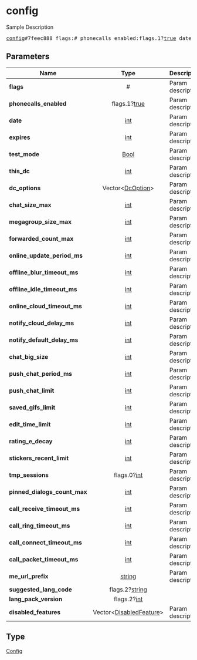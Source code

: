 # config

Sample Description

<pre>
<a href="../constructor/config.md">config</a>#7feec888 flags:# phonecalls_enabled:flags.1?<a href="../type/true.md">true</a> date:<a href="../type/int.md">int</a> expires:<a href="../type/int.md">int</a> test_mode:<a href="../type/Bool.md">Bool</a> this_dc:<a href="../type/int.md">int</a> dc_options:Vector&lt;<a href="../type/DcOption.md">DcOption</a>&gt; chat_size_max:<a href="../type/int.md">int</a> megagroup_size_max:<a href="../type/int.md">int</a> forwarded_count_max:<a href="../type/int.md">int</a> online_update_period_ms:<a href="../type/int.md">int</a> offline_blur_timeout_ms:<a href="../type/int.md">int</a> offline_idle_timeout_ms:<a href="../type/int.md">int</a> online_cloud_timeout_ms:<a href="../type/int.md">int</a> notify_cloud_delay_ms:<a href="../type/int.md">int</a> notify_default_delay_ms:<a href="../type/int.md">int</a> chat_big_size:<a href="../type/int.md">int</a> push_chat_period_ms:<a href="../type/int.md">int</a> push_chat_limit:<a href="../type/int.md">int</a> saved_gifs_limit:<a href="../type/int.md">int</a> edit_time_limit:<a href="../type/int.md">int</a> rating_e_decay:<a href="../type/int.md">int</a> stickers_recent_limit:<a href="../type/int.md">int</a> tmp_sessions:flags.0?<a href="../type/int.md">int</a> pinned_dialogs_count_max:<a href="../type/int.md">int</a> call_receive_timeout_ms:<a href="../type/int.md">int</a> call_ring_timeout_ms:<a href="../type/int.md">int</a> call_connect_timeout_ms:<a href="../type/int.md">int</a> call_packet_timeout_ms:<a href="../type/int.md">int</a> me_url_prefix:<a href="../type/string.md">string</a> suggested_lang_code:flags.2?<a href="../type/string.md">string</a> lang_pack_version:flags.2?<a href="../type/int.md">int</a> disabled_features:Vector&lt;<a href="../type/DisabledFeature.md">DisabledFeature</a>&gt; = <a href="../type/Config.md">Config</a>;
</pre>
## Parameters

| Name | Type | Description |
|------|:----:|-------------|
| **flags** | # | Param description |
| **phonecalls_enabled** | flags.1?<a href="../type/true.md">true</a> | Param description |
| **date** | <a href="../type/int.md">int</a> | Param description |
| **expires** | <a href="../type/int.md">int</a> | Param description |
| **test_mode** | <a href="../type/Bool.md">Bool</a> | Param description |
| **this_dc** | <a href="../type/int.md">int</a> | Param description |
| **dc_options** | Vector&lt;<a href="../type/DcOption.md">DcOption</a>&gt; | Param description |
| **chat_size_max** | <a href="../type/int.md">int</a> | Param description |
| **megagroup_size_max** | <a href="../type/int.md">int</a> | Param description |
| **forwarded_count_max** | <a href="../type/int.md">int</a> | Param description |
| **online_update_period_ms** | <a href="../type/int.md">int</a> | Param description |
| **offline_blur_timeout_ms** | <a href="../type/int.md">int</a> | Param description |
| **offline_idle_timeout_ms** | <a href="../type/int.md">int</a> | Param description |
| **online_cloud_timeout_ms** | <a href="../type/int.md">int</a> | Param description |
| **notify_cloud_delay_ms** | <a href="../type/int.md">int</a> | Param description |
| **notify_default_delay_ms** | <a href="../type/int.md">int</a> | Param description |
| **chat_big_size** | <a href="../type/int.md">int</a> | Param description |
| **push_chat_period_ms** | <a href="../type/int.md">int</a> | Param description |
| **push_chat_limit** | <a href="../type/int.md">int</a> | Param description |
| **saved_gifs_limit** | <a href="../type/int.md">int</a> | Param description |
| **edit_time_limit** | <a href="../type/int.md">int</a> | Param description |
| **rating_e_decay** | <a href="../type/int.md">int</a> | Param description |
| **stickers_recent_limit** | <a href="../type/int.md">int</a> | Param description |
| **tmp_sessions** | flags.0?<a href="../type/int.md">int</a> | Param description |
| **pinned_dialogs_count_max** | <a href="../type/int.md">int</a> | Param description |
| **call_receive_timeout_ms** | <a href="../type/int.md">int</a> | Param description |
| **call_ring_timeout_ms** | <a href="../type/int.md">int</a> | Param description |
| **call_connect_timeout_ms** | <a href="../type/int.md">int</a> | Param description |
| **call_packet_timeout_ms** | <a href="../type/int.md">int</a> | Param description |
| **me_url_prefix** | <a href="../type/string.md">string</a> | Param description |
| **suggested_lang_code** | flags.2?<a href="../type/string.md">string</a> |  |
| **lang_pack_version** | flags.2?<a href="../type/int.md">int</a> |  |
| **disabled_features** | Vector&lt;<a href="../type/DisabledFeature.md">DisabledFeature</a>&gt; | Param description |

## Type

<a href="../type/Config.md">Config</a>
